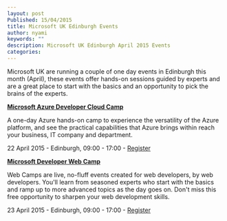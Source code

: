 ```yaml
---
layout: post
Published: 15/04/2015
title: Microsoft UK Edinburgh Events
author: nyami
keywords: ""
description: Microsoft UK Edinburgh April 2015 Events
categories:
---
```


Microsoft UK are running a couple of one day events in Edinburgh this month (April), these events offer hands-on sessions guided by experts and are a great place to start with the basics and an opportunity to pick the brains of the experts.

**[Microsoft Azure Developer Cloud Camp](https://msevents.microsoft.com/CUI/EventDetail.aspx?EventID=1032622343&Culture=en-GB&community=0)**

A one-day Azure hands-on camp to experience the versatility of the Azure platform, and see the practical capabilities that Azure brings within reach your business, IT company and department.

22 April 2015 - Edinburgh, 09:00 - 17:00 -
[Register](https://msevents.microsoft.com/CUI/EventDetail.aspx?EventID=1032622343&Culture=en-GB&community=0)


**[Microsoft Developer Web Camp](https://msevents.microsoft.com/CUI/EventDetail.aspx?EventID=1032622342&Culture=en-GB&community=0)**

Web Camps are live, no-fluff events created for web developers, by web developers. You'll learn from seasoned experts who start with the basics and ramp up to more advanced topics as the day goes on. Don't miss this free opportunity to sharpen your web development skills.

23 April 2015 - Edinburgh, 09:00 - 17:00 -
[Register](https://msevents.microsoft.com/CUI/EventDetail.aspx?EventID=1032622342&Culture=en-GB&community=0)
